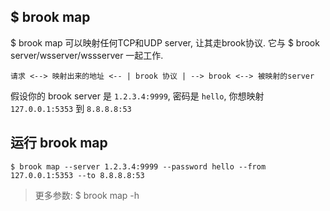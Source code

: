 ## $ brook map

$ brook map 可以映射任何TCP和UDP server, 让其走brook协议. 它与 $ brook server/wsserver/wssserver 一起工作.

```
请求 <--> 映射出来的地址 <-- | brook 协议 | --> brook <--> 被映射的server
```

假设你的 brook server 是 `1.2.3.4:9999`, 密码是 `hello`, 你想映射 `127.0.0.1:5353` 到 `8.8.8.8:53`

## 运行 brook map

```
$ brook map --server 1.2.3.4:9999 --password hello --from 127.0.0.1:5353 --to 8.8.8.8:53
```

> 更多参数: $ brook map -h

